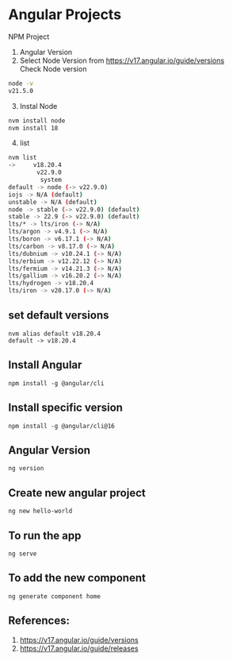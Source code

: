 # Angular Projects
NPM Project

1. Angular Version  
2. Select Node Version from https://v17.angular.io/guide/versions  
Check Node version
```bash
node -v                      
v21.5.0
```
3. Instal Node
```bash
nvm install node
nvm install 18
```  
4. list  
```bash
nvm list      
->     v18.20.4
        v22.9.0
         system
default -> node (-> v22.9.0)
iojs -> N/A (default)
unstable -> N/A (default)
node -> stable (-> v22.9.0) (default)
stable -> 22.9 (-> v22.9.0) (default)
lts/* -> lts/iron (-> N/A)
lts/argon -> v4.9.1 (-> N/A)
lts/boron -> v6.17.1 (-> N/A)
lts/carbon -> v8.17.0 (-> N/A)
lts/dubnium -> v10.24.1 (-> N/A)
lts/erbium -> v12.22.12 (-> N/A)
lts/fermium -> v14.21.3 (-> N/A)
lts/gallium -> v16.20.2 (-> N/A)
lts/hydrogen -> v18.20.4
lts/iron -> v20.17.0 (-> N/A)
```
## set default versions
```console
nvm alias default v18.20.4
default -> v18.20.4
```  

## Install Angular   
```console
npm install -g @angular/cli
```


## Install specific version  
```console
npm install -g @angular/cli@16
```  

## Angular Version  
```console
ng version
```  

## Create new angular project
```console
ng new hello-world
```  

## To run the app
```console
ng serve
```  

## To add the new component
```console
ng generate component home
```  


## References:  
1. https://v17.angular.io/guide/versions    
2. https://v17.angular.io/guide/releases  

